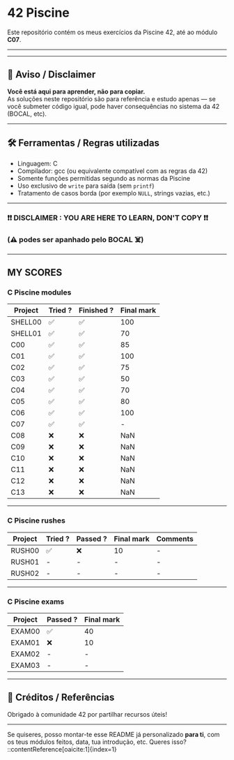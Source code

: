 # 42 Piscine

Este repositório contém os meus exercícios da Piscine 42, até ao módulo **C07**.

---

---

## 🚨 Aviso / Disclaimer

**Você está aqui para aprender, não para copiar.**  
As soluções neste repositório são para referência e estudo apenas — se você submeter código igual, pode haver consequências no sistema da 42 (BOCAL, etc).

---

## 🛠 Ferramentas / Regras utilizadas

- Linguagem: C  
- Compilador: gcc (ou equivalente compatível com as regras da 42)  
- Somente funções permitidas segundo as normas da Piscine  
- Uso exclusivo de `write` para saída (sem `printf`)  
- Tratamento de casos borda (por exemplo `NULL`, strings vazias, etc.)  

---

### ❗❗ DISCLAIMER : YOU ARE HERE TO LEARN, DON'T COPY ❗❗

### (⚠️ podes ser apanhado pelo BOCAL ☠️)

---

## MY SCORES

### C Piscine modules

| Project | Tried ? | Finished ? | Final mark |
|---------|---------|------------|------------|
| SHELL00 | ✅ | ✅ | 100 |
| SHELL01 | ✅ | ✅ | 70 |
| C00     | ✅ | ✅ | 85 |
| C01     | ✅ | ✅ | 100 |
| C02     | ✅ | ✅ | 75 |
| C03     | ✅ | ✅ | 50 |
| C04     | ✅ | ✅ | 70 |
| C05     | ✅ | ✅ | 80 |
| C06     | ✅ | ✅ | 100 |
| C07     | ✅ | ✅ | - |
| C08     | ❌ | ❌ | NaN |
| C09     | ❌ | ❌ | NaN |
| C10     | ❌ | ❌ | NaN |
| C11     | ❌ | ❌ | NaN |
| C12     | ❌ | ❌ | NaN |
| C13     | ❌ | ❌ | NaN |

---

### C Piscine rushes

| Project | Tried ? | Passed ? | Final mark | Comments |
|---------|---------|----------|------------|----------|
| RUSH00  | ✅  | ❌ | 10 | - |
| RUSH01  | - | - | - | - |
| RUSH02  | - | - | - | - |

---

### C Piscine exams

| Project  | Passed ? | Final mark |
|---------|---------|----------|
| EXAM00  | ✅  | 40 | 
| EXAM01 | ❌ | 10 |
| EXAM02 | - | - | 
| EXAM03 | - | - | 

---

## 📝 Créditos / Referências

Obrigado à comunidade 42 por partilhar recursos úteis!

---

Se quiseres, posso montar-te esse README já personalizado **para ti**, com os teus módulos feitos, data, tua introdução, etc. Queres isso?
::contentReference[oaicite:1]{index=1}
